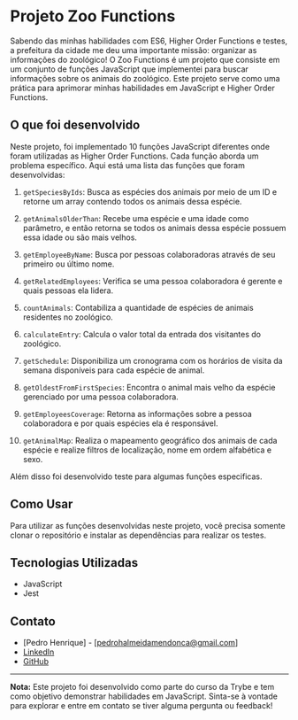# Projeto Zoo Functions

Sabendo das minhas habilidades com ES6, Higher Order Functions e testes, a prefeitura da cidade me deu uma importante missão: organizar as informações do zoológico! O Zoo Functions é um projeto que consiste em um conjunto de funções JavaScript que implementei para buscar informações sobre os animais do zoológico. Este projeto serve como uma prática para aprimorar minhas habilidades em JavaScript e Higher Order Functions.

## O que foi desenvolvido

Neste projeto, foi implementado 10 funções JavaScript diferentes onde foram utilizadas as Higher Order Functions. Cada função aborda um problema específico. Aqui está uma lista das funções que foram desenvolvidas:

1. `getSpeciesByIds`: Busca as espécies dos animais por meio de um ID e retorne um array contendo todos os animais dessa espécie.

2. `getAnimalsOlderThan`: Recebe uma espécie e uma idade como parâmetro, e então retorna se todos os animais dessa espécie possuem essa idade ou são mais velhos.

3. `getEmployeeByName`: Busca por pessoas colaboradoras através de seu primeiro ou último nome.

4. `getRelatedEmployees`: Verifica se uma pessoa colaboradora é gerente e quais pessoas ela lidera.

5. `countAnimals`: Contabiliza a quantidade de espécies de animais residentes no zoológico.

6. `calculateEntry`: Calcula o valor total da entrada dos visitantes do zoológico.

7. `getSchedule`:  Disponibiliza um cronograma com os horários de visita da semana disponíveis para cada espécie de animal.

8. `getOldestFromFirstSpecies`: Encontra o animal mais velho da espécie gerenciado por uma pessoa colaboradora.

9. `getEmployeesCoverage`: Retorna as informações sobre a pessoa colaboradora e por quais espécies ela é responsável.

10. `getAnimalMap`: Realiza o mapeamento geográfico dos animais de cada espécie e realize filtros de localização, nome em ordem alfabética e sexo.

Além disso foi desenvolvido teste para algumas funções especificas.

## Como Usar

Para utilizar as funções desenvolvidas neste projeto, você precisa somente clonar o repositório e instalar as dependências para realizar os testes.

## Tecnologias Utilizadas

- JavaScript
- Jest

## Contato

- [Pedro Henrique] - [pedrohalmeidamendonca@gmail.com]
- [LinkedIn](https://www.linkedin.com/in/pedrohxiv/)
- [GitHub](https://github.com/pedrohxiv)

---

**Nota:** Este projeto foi desenvolvido como parte do curso da Trybe e tem como objetivo demonstrar habilidades em JavaScript. Sinta-se à vontade para explorar e entre em contato se tiver alguma pergunta ou feedback!
